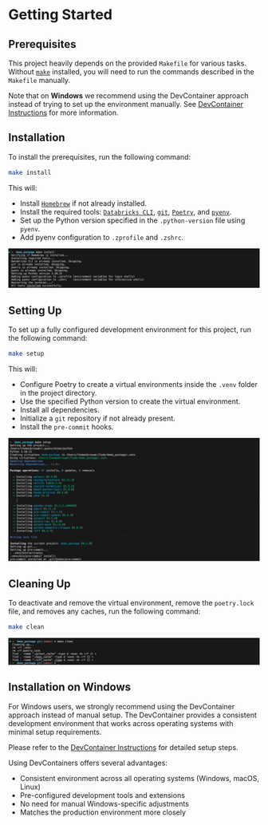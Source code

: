 # Getting Started

## Prerequisites

This project heavily depends on the provided `Makefile` for various tasks. Without [`make`](https://www.gnu.org/software/make) installed, you will need to run the commands described in the `Makefile` manually.

Note that on **Windows** we recommend using the DevContainer approach instead of trying to set up the environment manually. See [DevContainer Instructions](devcontainer.md) for more information.

## Installation

To install the prerequisites, run the following command:

```bash
make install
```

This will:

- Install [`Homebrew`](https://brew.sh) if not already installed.
- Install the required tools: [`Databricks CLI`](https://docs.databricks.com/dev-tools/cli/databricks-cli.html), [`git`](https://git-scm.com), [`Poetry`](https://python-poetry.org/docs), and [`pyenv`](https://github.com/pyenv/pyenv).
- Set up the Python version specified in the `.python-version` file using `pyenv`.
- Add pyenv configuration to `.zprofile` and `.zshrc`.

![make-install](assets/make-install.png)

## Setting Up

To set up a fully configured development environment for this project, run the following command:

```bash
make setup
```

This will:

- Configure Poetry to create a virtual environments inside the `.venv` folder in the project directory.
- Use the specified Python version to create the virtual environment.
- Install all dependencies.
- Initialize a `git` repository if not already present.
- Install the `pre-commit` hooks.

![make-setup](assets/make-setup.png)

## Cleaning Up

To deactivate and remove the virtual environment, remove the `poetry.lock` file, and removes any caches, run the following command:

```bash
make clean
```

![make-clean](assets/make-clean.png)

## Installation on Windows

For Windows users, we strongly recommend using the DevContainer approach instead of manual setup. The DevContainer provides a consistent development environment that works across operating systems with minimal setup requirements.

Please refer to the [DevContainer Instructions](devcontainer.md) for detailed setup steps.

Using DevContainers offers several advantages:

- Consistent environment across all operating systems (Windows, macOS, Linux)
- Pre-configured development tools and extensions
- No need for manual Windows-specific adjustments
- Matches the production environment more closely
